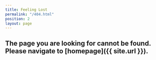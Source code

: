 ```yaml
---
title: Feeling Lost
permalink: "/404.html"
position: 2
layout: page
---
```


## The page you are looking for cannot be found. Please navigate to [homepage]({{ site.url }}).
